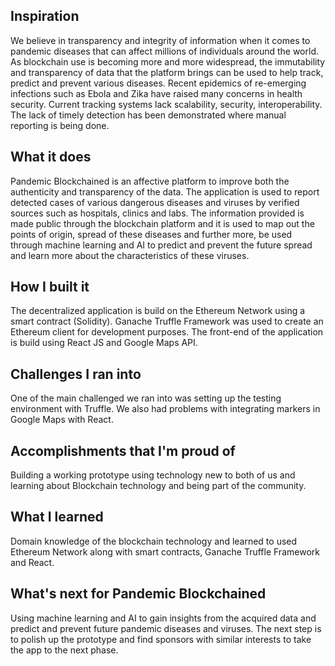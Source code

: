 ## Inspiration
We believe in transparency and integrity of information when it comes to pandemic diseases that can affect millions of individuals around the world. As blockchain use is becoming more and more widespread,  the immutability and transparency of data that the platform brings can be used to help track, predict and prevent various diseases.
Recent epidemics of re-emerging infections such as Ebola and Zika have raised many concerns in health security. Current tracking systems lack scalability, security, interoperability. The lack of timely detection has been demonstrated where manual reporting is being done.
 
## What it does
Pandemic Blockchained is an affective platform to improve both the authenticity and transparency of the data. The application is used to report detected cases of various dangerous diseases and viruses by verified sources such as hospitals, clinics and labs. The information provided is made public through the blockchain platform and it is used to map out the points of origin, spread of these diseases and further more, be used through machine learning and AI to predict and prevent the future spread and learn more about the characteristics of these viruses.


## How I built it
The decentralized application is build on the Ethereum Network using a smart contract (Solidity). Ganache Truffle Framework was used to create an Ethereum client for development purposes. The front-end of the application is build using React JS and Google Maps API.

## Challenges I ran into
One of the main challenged we ran into was setting up the testing environment with Truffle. We also had problems with integrating markers in Google Maps with React.

## Accomplishments that I'm proud of
Building a working prototype using technology new to both of us and learning about Blockchain technology and being part of the community.

## What I learned
Domain knowledge of the blockchain technology and learned to used Ethereum Network along with smart contracts, Ganache Truffle Framework and React.

## What's next for Pandemic Blockchained
Using machine learning and AI to gain insights from the acquired data and predict and prevent future pandemic diseases and viruses. The next step is to polish up the prototype and find sponsors with similar interests to take the app to the next phase. 
